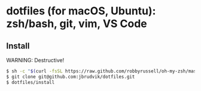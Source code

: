 # dotfiles (for macOS, Ubuntu): zsh/bash, git, vim, VS Code

## Install

WARNING: Destructive!

```sh
$ sh -c "$(curl -fsSL https://raw.github.com/robbyrussell/oh-my-zsh/master/tools/install.sh)"
$ git clone git@github.com:jbrudvik/dotfiles.git
$ dotfiles/install
```

